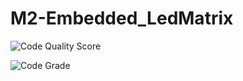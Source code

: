# M2-Embedded_LedMatrix
![Code Quality Score](https://api.codiga.io/project/30255/score/svg)

![Code Grade](https://api.codiga.io/project/30255/status/svg)
